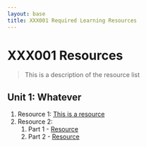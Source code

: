 ```yaml
---
layout: base
title: XXX001 Required Learning Resources
---
```

# XXX001 Resources
> This is a description of the resource list

## Unit 1: Whatever
1. Resource 1: [This is a resource](#)
2. Resource 2:
    1. Part 1 - [Resource](#)
    2. Part 2 - [Resource](#)
